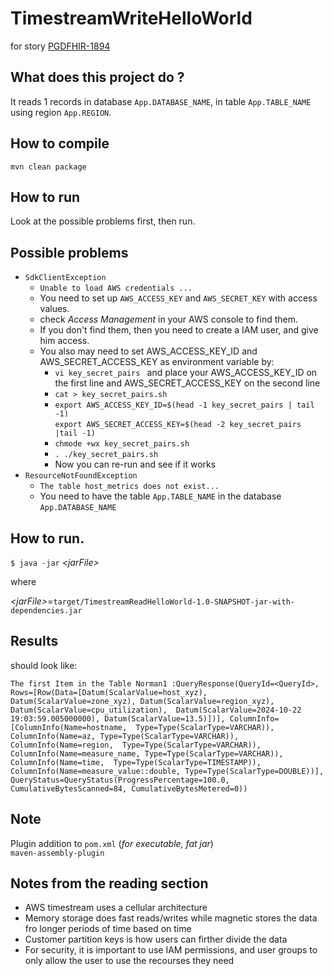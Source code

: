 # TimestreamWriteHelloWorld

for story [PGDFHIR-1894](https://issues.mobilehealth.va.gov/browse/PGDFHIR-1894)



## What does this project do ?

It reads 1 records in database `App.DATABASE_NAME`, in table `App.TABLE_NAME` using region `App.REGION`.

## How to compile

`mvn clean package`

## How to run

Look at the possible problems first, then run.

## Possible problems

* `SdkClientException`
  - `Unable to load AWS credentials ...`
  - You need to set up  `AWS_ACCESS_KEY` and `AWS_SECRET_KEY` with access values. 
  - check *Access Management* in your AWS console to find them.
  - If you don't find them, then you need to create a IAM user, and give him access.
  - You also may need to set AWS_ACCESS_KEY_ID and AWS_SECRET_ACCESS_KEY as environment variable by: 
    - `vi key_secret_pairs ` and place your AWS_ACCESS_KEY_ID on the first line and AWS_SECRET_ACCESS_KEY on the second line
    - `cat > key_secret_pairs.sh` 
    - `export AWS_ACCESS_KEY_ID=$(head -1 key_secret_pairs | tail -1)` <br />
      `export AWS_SECRET_ACCESS_KEY=$(head -2 key_secret_pairs |tail -1)  `
    - `chmode +wx key_secret_pairs.sh`
    - `. ./key_secret_pairs.sh`
    - Now you can re-run and see if it works
* `ResourceNotFoundException`
  - `The table host_metrics does not exist...`
  - You need to have the table `App.TABLE_NAME` in the database `App.DATABASE_NAME`

## How to run.

`$ java -jar` _<jarFile\>_

where

_<jarFile\>_=`target/TimestreamReadHelloWorld-1.0-SNAPSHOT-jar-with-dependencies.jar`

## Results

should look like:

`The first Item in the Table Norman1 :QueryResponse(QueryId=<QueryId>, Rows=[Row(Data=[Datum(ScalarValue=host_xyz), 
Datum(ScalarValue=zone_xyz), Datum(ScalarValue=region_xyz), Datum(ScalarValue=cpu_utilization), 
Datum(ScalarValue=2024-10-22 19:03:59.005000000), Datum(ScalarValue=13.5)])], ColumnInfo=[ColumnInfo(Name=hostname, 
Type=Type(ScalarType=VARCHAR)), ColumnInfo(Name=az, Type=Type(ScalarType=VARCHAR)), ColumnInfo(Name=region, 
Type=Type(ScalarType=VARCHAR)), ColumnInfo(Name=measure_name, Type=Type(ScalarType=VARCHAR)), ColumnInfo(Name=time, 
Type=Type(ScalarType=TIMESTAMP)), ColumnInfo(Name=measure_value::double, Type=Type(ScalarType=DOUBLE))], 
QueryStatus=QueryStatus(ProgressPercentage=100.0, CumulativeBytesScanned=84, CumulativeBytesMetered=0))
`


## Note

Plugin addition to `pom.xml` (*for executable, fat jar*) <br />
`maven-assembly-plugin`

## Notes from the reading section
* AWS timestream uses a cellular architecture
* Memory storage does fast reads/writes while magnetic stores the data fro longer periods of time based on time 
* Customer partition keys is how users can firther divide the data
* For security, it is important to use IAM permissions, and user groups to only allow the user to use the recourses they need 

